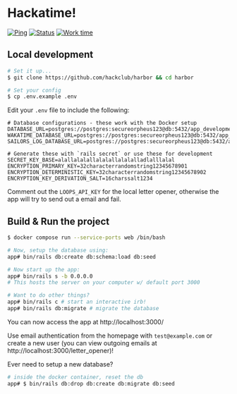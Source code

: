 # Hackatime!

[![Ping](https://status.hackatime.hackclub.com/api/badge/1/ping)](https://status.hackatime.hackclub.com/status/hackatime)
[![Status](https://status.hackatime.hackclub.com/api/badge/1/status)](https://status.hackatime.hackclub.com/status/hackatime)
[![Work time](https://hackatime-badge.hackclub.com/U0C7B14Q3/harbor)](https://hackatime-badge.hackclub.com)

## Local development

```sh
# Set it up...
$ git clone https://github.com/hackclub/harbor && cd harbor

# Set your config
$ cp .env.example .env
```

Edit your `.env` file to include the following:

```env
# Database configurations - these work with the Docker setup
DATABASE_URL=postgres://postgres:secureorpheus123@db:5432/app_development
WAKATIME_DATABASE_URL=postgres://postgres:secureorpheus123@db:5432/app_development
SAILORS_LOG_DATABASE_URL=postgres://postgres:secureorpheus123@db:5432/app_development

# Generate these with `rails secret` or use these for development
SECRET_KEY_BASE=alallalalallalalallalalalladlalllalal
ENCRYPTION_PRIMARY_KEY=32characterrandomstring12345678901
ENCRYPTION_DETERMINISTIC_KEY=32characterrandomstring12345678902
ENCRYPTION_KEY_DERIVATION_SALT=16charssalt1234
```

Comment out the `LOOPS_API_KEY` for the local letter opener, otherwise the app will try to send out a email and fail.

## Build & Run the project

```sh
$ docker compose run --service-ports web /bin/bash

# Now, setup the database using:
app# bin/rails db:create db:schema:load db:seed

# Now start up the app:
app# bin/rails s -b 0.0.0.0
# This hosts the server on your computer w/ default port 3000

# Want to do other things?
app# bin/rails c # start an interactive irb!
app# bin/rails db:migrate # migrate the database
```

You can now access the app at http://localhost:3000/

Use email authentication from the homepage with `test@example.com` or create a new user (you can view outgoing emails at http://localhost:3000/letter_opener)!

Ever need to setup a new database?

```sh
# inside the docker container, reset the db
app# $ bin/rails db:drop db:create db:migrate db:seed
```
